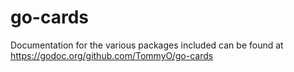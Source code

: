 # go-cards

Documentation for the various packages included can be found at https://godoc.org/github.com/TommyO/go-cards
